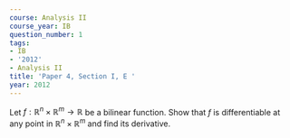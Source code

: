 ```yaml
---
course: Analysis II
course_year: IB
question_number: 1
tags:
- IB
- '2012'
- Analysis II
title: 'Paper 4, Section I, E '
year: 2012
---
```




Let $f: \mathbb{R}^{n} \times \mathbb{R}^{m} \rightarrow \mathbb{R}$ be a bilinear function. Show that $f$ is differentiable at any point in $\mathbb{R}^{n} \times \mathbb{R}^{m}$ and find its derivative.